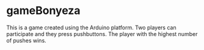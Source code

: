# gameBonyeza
This is a game created using the Arduino platform. Two players can participate and they press pushbuttons. The player with the highest number of pushes wins.
